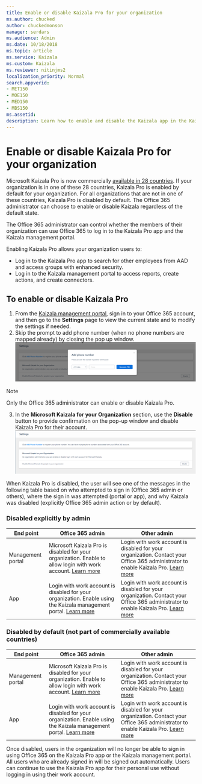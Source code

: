 ```yaml
---
title: Enable or disable Kaizala Pro for your organization
ms.author: chucked
author: chuckedmonson
manager: serdars
ms.audience: Admin
ms.date: 10/18/2018
ms.topic: article
ms.service: Kaizala
ms.custom: Kaizala
ms.reviewer: nitinjms2
localization_priority: Normal
search.appverid:
- MET150
- MOE150
- MED150
- MBS150
ms.assetid: 
description: Learn how to enable and disable the Kaizala app in the Kaizala management portal.
---
```


# Enable or disable Kaizala Pro for your organization 

Microsoft Kaizala Pro is now commercially [available in 28 countries](regional-availability.md). If your organization is in one of these 28 countries, Kaizala Pro is enabled by default for your organization. For all organizations that are not in one of these countries, Kaizala Pro is disabled by default. The Office 365 administrator can choose to enable or disable Kaizala regardless of the default state. 

The Office 365 administrator can control whether the members of their organization can use Office 365 to log in to the Kaizala Pro app and the Kaizala management portal. 

Enabling Kaizala Pro allows your organization users to:
- Log in to the Kaizala Pro app to search for other employees from AAD and access groups with enhanced security.
- Log in to the Kaizala management portal to access reports, create actions, and create connectors.
 
## To enable or disable Kaizala Pro

1. From the [Kaizala management portal](https://manage.kaiza.la/), sign in to your Office 365 account, and then go to the **Settings** page to view the current state and to modify the settings if needed. 
2. Skip the prompt to add phone number (when no phone numbers are mapped already) by closing the pop up window.
![Prompt to add phone number in Kaizala management portal](media/prompt-to-add-phone-number.png)
> [!NOTE]
> Only the Office 365 administrator can enable or disable Kaizala Pro. 

3. In the **Microsoft Kaizala for your Organization** section, use the **Disable** button to provide confirmation on the pop-up window and disable Kaizala Pro for their account. 
![Enable or disable Kaizala from the Settings page in Kaizala management portal](media/enable-disable-kaizala-from-settings-page.png)

When Kaizala Pro is disabled, the user will see one of the messages in the following table based on who attempted to sign in (Office 365 admin or others), where the sign in was attempted (portal or app), and why Kaizala was disabled (explicitly Office 365 admin action or by default).

### Disabled explicitly by admin

|End point  |Office 365 admin |Other admin  |
|-----------|-------------|------------------|
|Management portal     |Microsoft Kaizala Pro is disabled for your organization. Enable to allow login with work account. [Learn more](kaizala-management-portal.md)   |Login with work account is disabled for your organization. Contact your Office 365 administrator to enable Kaizala Pro. [Learn more](kaizala-management-portal.md)    |
|App     |Login with work account is disabled for your organization. Enable using the Kaizala management portal. [Learn more](kaizala-management-portal.md)   |Login with work account is disabled for your organization. Contact your Office 365 administrator to enable Kaizala Pro. [Learn more](kaizala-management-portal.md)    |

### Disabled by default (not part of commercially available countries)

|End point  |Office 365 admin |Other admin  |
|-----------|-------------|------------------|
|Management portal     |Microsoft Kaizala Pro is disabled for your organization. Enable to allow login with work account. [Learn more](kaizala-management-portal.md)   |Login with work account is disabled for your organization. Contact your Office 365 administrator to enable Kaizala Pro. [Learn more](kaizala-management-portal.md)    |
|App     |Login with work account is disabled for your organization. Enable using the Kaizala management portal. [Learn more](kaizala-management-portal.md)   |Login with work account is disabled for your organization. Contact your Office 365 administrator to enable Kaizala Pro. [Learn more](kaizala-management-portal.md)  |

Once disabled, users in the organization will no longer be able to sign in using Office 365 on the Kaizala Pro app or the Kaizala management portal. All users who are already signed in will be signed out automatically. Users can continue to use the Kaizala Pro app for their personal use without logging in using their work account.


